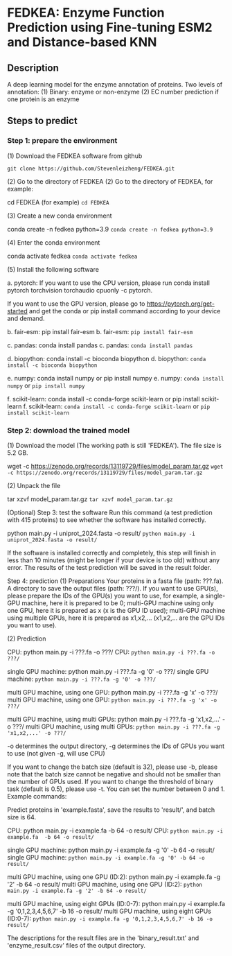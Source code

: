 # FEDKEA: Enzyme Function Prediction using Fine-tuning ESM2 and Distance-based KNN
## Description
A deep learning model for the enzyme annotation of proteins.
Two levels of annotation:
(1) Binary: enzyme or non-enzyme
(2) EC number prediction if one protein is an enzyme
## Steps to predict
### Step 1: prepare the environment
(1) Download the FEDKEA software from github

``git clone https://github.com/Stevenleizheng/FEDKEA.git``

(2) Go to the directory of FEDKEA
(2) Go to the directory of FEDKEA, for example:

cd FEDKEA (for example)
``cd FEDKEA`` 

(3) Create a new conda environment

conda create -n fedkea python=3.9
``conda create -n fedkea python=3.9``

(4) Enter the conda environment

conda activate fedkea
``conda activate fedkea``

(5) Install the following software

a. pytorch:
If you want to use the CPU version, please run conda install pytorch torchvision torchaudio cpuonly -c pytorch.

If you want to use the GPU version, please go to https://pytorch.org/get-started and get the conda or pip install command according to your device and demand.

b. fair-esm: pip install fair-esm
b. fair-esm: ``pip install fair-esm``

c. pandas: conda install pandas
c. pandas: ``conda install pandas``

d. biopython: conda install -c bioconda biopython
d. biopython: ``conda install -c bioconda biopython``

e. numpy: conda install numpy or pip install numpy
e. numpy: ``conda install numpy`` or ``pip install numpy``

f. scikit-learn: conda install -c conda-forge scikit-learn or pip install scikit-learn
f. scikit-learn: ``conda install -c conda-forge scikit-learn`` or ``pip install scikit-learn``

### Step 2: download the trained model
(1) Download the model (The working path is still 'FEDKEA'). The file size is 5.2 GB.

wget -c https://zenodo.org/records/13119729/files/model_param.tar.gz
``wget -c https://zenodo.org/records/13119729/files/model_param.tar.gz``

(2) Unpack the file

tar xzvf model_param.tar.gz
``tar xzvf model_param.tar.gz``

(Optional) Step 3: test the software
Run this command (a test prediction with 415 proteins) to see whether the software has installed correctly.

python main.py -i uniprot_2024.fasta -o result/
``python main.py -i uniprot_2024.fasta -o result/``

If the software is installed correctly and completely, this step will finish in less than 10 minutes (might be longer if your device is too old) without any error. The results of the test prediction will be saved in the result folder.

Step 4: prediction
(1) Preparations
Your proteins in a fasta file (path: ???.fa).
A directory to save the output files (path: ???/).
If you want to use GPU(s), please prepare the IDs of the GPU(s) you want to use, for example, a single-GPU machine, here it is prepared to be 0; multi-GPU machine using only one GPU, here it is prepared as x (x is the GPU ID used); multi-GPU machine using multiple GPUs, here it is prepared as x1,x2,... (x1,x2,... are the GPU IDs you want to use).

(2) Prediction

CPU: python main.py -i ???.fa -o ???/
CPU: ``python main.py -i ???.fa -o ???/``

single GPU machine: python main.py -i ???.fa -g '0' -o ???/
single GPU machine: ``python main.py -i ???.fa -g '0' -o ???/``

multi GPU machine, using one GPU: python main.py -i ???.fa -g 'x' -o ???/
multi GPU machine, using one GPU: ``python main.py -i ???.fa -g 'x' -o ???/``

multi GPU machine, using multi GPUs: python main.py -i ???.fa -g 'x1,x2,...' -o ???/
multi GPU machine, using multi GPUs: ``python main.py -i ???.fa -g 'x1,x2,...' -o ???/``

-o determines the output directory, -g determines the IDs of GPUs you want to use (not given -g, will use CPU)

If you want to change the batch size (default is 32), please use -b, please note that the batch size cannot be negative and should not be smaller than the number of GPUs used.
If you want to change the threshold of binary task (default is 0.5), please use -t. You can set the number between 0 and 1.
Example commands:

Predict proteins in 'example.fasta', save the results to 'result/', and batch size is 64.

CPU: python main.py -i example.fa  -b 64 -o result/
CPU: ``python main.py -i example.fa  -b 64 -o result/``

single GPU machine: python main.py -i example.fa -g '0' -b 64 -o result/ 
single GPU machine: ``python main.py -i example.fa -g '0' -b 64 -o result/``

multi GPU machine, using one GPU (ID:2): python main.py -i example.fa -g '2' -b 64 -o result/ 
multi GPU machine, using one GPU (ID:2): ``python main.py -i example.fa -g '2' -b 64 -o result/`` 

multi GPU machine, using eight GPUs (ID:0-7): python main.py -i example.fa -g '0,1,2,3,4,5,6,7' -b 16 -o result/ 
multi GPU machine, using eight GPUs (ID:0-7): ``python main.py -i example.fa -g '0,1,2,3,4,5,6,7' -b 16 -o result/`` 

The descriptions for the result files are in the 'binary_result.txt' and 'enzyme_result.csv' files of the output directory.
